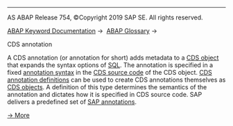   

* * *

AS ABAP Release 754, ©Copyright 2019 SAP SE. All rights reserved.

[ABAP Keyword Documentation](javascript:call_link\('abenabap.htm'\)) →  [ABAP Glossary](javascript:call_link\('abenabap_glossary.htm'\)) → 

CDS annotation

A CDS annotation (or annotation for short) adds metadata to a [CDS object](javascript:call_link\('abencds_object_glosry.htm'\) "Glossary Entry") that expands the syntax options of [SQL](javascript:call_link\('abensql_glosry.htm'\) "Glossary Entry"). The annotation is specified in a fixed [annotation syntax](javascript:call_link\('abencds_annotation_syntax_glosry.htm'\) "Glossary Entry") in the [CDS source code](javascript:call_link\('abencds_source_code_glosry.htm'\) "Glossary Entry") of the CDS object. [CDS annotation definitions](javascript:call_link\('abencds_anno_definition_glosry.htm'\) "Glossary Entry") can be used to create CDS annotations themselves as [CDS objects](javascript:call_link\('abencds_object_glosry.htm'\) "Glossary Entry"). A definition of this type determines the semantics of the annotation and dictates how it is specified in CDS source code. SAP delivers a predefined set of [SAP annotations](javascript:call_link\('abensap_annotation_glosry.htm'\) "Glossary Entry").

[→ More](javascript:call_link\('abencds_annotations.htm'\))